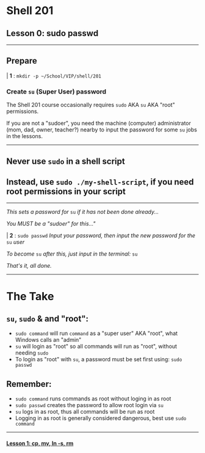# Shell 201
## Lesson 0: sudo passwd

___

## Prepare

| **1** : `mkdir -p ~/School/VIP/shell/201`

### Create `su` (Super User) password

The Shell 201 course occasionally requires `sudo` AKA `su` AKA "root" permissions.

If you are not a "sudoer", you need the machine (computer) administrator (mom, dad, owner, teacher?) nearby to input the password for some `su` jobs in the lessons.

___

## Never use `sudo` in a shell script
## Instead, use `sudo ./my-shell-script`, if you need root permissions in your script

___

*This sets a password for* `su` *if it has not been done already...*

*You MUST be a "sudoer" for this..."*

| **2** : `sudo passwd` *Input your password, then input the new password for the* `su` *user*

*To become* `su` *after this, just input in the terminal:* `su`

*That's it, all done.*
___

# The Take

## `su`, `sudo` & and "root":
- `sudo command` will run `command` as a "super user" AKA "root", what Windows calls an "admin"
- `su` will login as "root" so all commands will run as "root", without needing `sudo`
- To login as "root" with `su`, a password must be set first using: `sudo passwd`
## Remember:
- `sudo command` runs commands as root without loging in as root
- `sudo passwd` creates the password to allow root login via `su`
- `su` logs in as root, thus all commands will be run as root
- Logging in as root is generally considered dangerous, best use `sudo command`


___
#### [Lesson 1: cp, mv, ln -s, rm](https://github.com/inkVerb/vip/blob/master/201-shell/Lesson-01.md)
